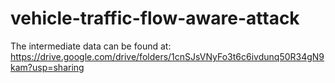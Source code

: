 # vehicle-traffic-flow-aware-attack

The intermediate data can be found at: https://drive.google.com/drive/folders/1cnSJsVNyFo3t6c6ivdunq50R34gN9kam?usp=sharing
